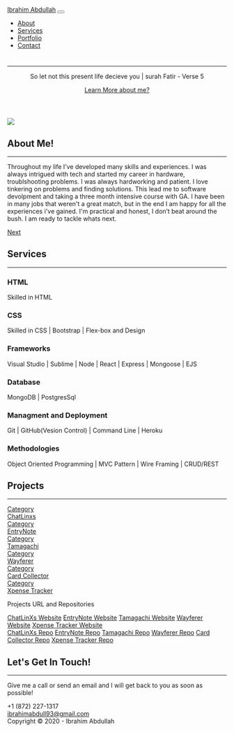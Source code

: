 <!DOCTYPE html>
<html lang="en">
  <head>
    <meta charset="utf-8" />
    <meta
      name="viewport"
      content="width=device-width, initial-scale=1, shrink-to-fit=no"
    />
    <meta name="description" content="" />
    <meta name="author" content="" />
    <title>Portfolio</title>
    <!-- Favicon-->
    <link rel="icon" type="image/x-icon" href="assets/img/favicon.ico" />
    <!-- Font Awesome icons (free version)-->
    <script
      src="https://use.fontawesome.com/releases/v5.15.1/js/all.js"
      crossorigin="anonymous"
    ></script>
    <!-- Google fonts-->
    <link
      href="https://fonts.googleapis.com/css?family=Merriweather+Sans:400,700"
      rel="stylesheet"
    />
    <link
      href="https://fonts.googleapis.com/css?family=Merriweather:400,300,300italic,400italic,700,700italic"
      rel="stylesheet"
      type="text/css"
    />
    <!-- Third party plugin CSS-->
    <link
      href="https://cdnjs.cloudflare.com/ajax/libs/magnific-popup.js/1.1.0/magnific-popup.min.css"
      rel="stylesheet"
    />
    <!-- Core theme CSS (includes Bootstrap)-->
    <link href="css/styles.css" rel="stylesheet" />
  </head>
  <body id="page-top">
    <!-- Navigation-->
    <nav
      class="navbar navbar-expand-lg navbar-light fixed-top py-3"
      id="mainNav"
    >
      <div class="container">
        <a class="navbar-brand js-scroll-trigger" href="#page-top"
          >Ibrahim Abdullah</a
        >
        <button
          class="navbar-toggler navbar-toggler-right"
          type="button"
          data-toggle="collapse"
          data-target="#navbarResponsive"
          aria-controls="navbarResponsive"
          aria-expanded="false"
          aria-label="Toggle navigation"
        >
          <span class="navbar-toggler-icon"></span>
        </button>
        <div class="collapse navbar-collapse" id="navbarResponsive">
          <ul class="navbar-nav ml-auto my-2 my-lg-0">
            <li class="nav-item">
              <a class="nav-link js-scroll-trigger" href="#about">About</a>
            </li>
            <li class="nav-item">
              <a class="nav-link js-scroll-trigger" href="#services"
                >Services</a
              >
            </li>
            <li class="nav-item">
              <a class="nav-link js-scroll-trigger" href="#portfolio"
                >Portfolio</a
              >
            </li>
            <li class="nav-item">
              <a class="nav-link js-scroll-trigger" href="#contact">Contact</a>
            </li>
          </ul>
        </div>
      </div>
    </nav>
    <!-- Masthead-->
    <header class="masthead">
      <div class="container h-100">
        <div
          class="row h-100 align-items-center justify-content-center text-center"
        >
          <div class="col-lg-10 align-self-end">
            <h1 class="text-uppercase text-white font-weight-bold"></h1>
            <hr class="divider my-4" />
          </div>
          <div class="col-lg-8 align-self-baseline">
            <p class="text-white-75 font-weight-light mb-5">
              So let not this present life decieve you | surah Fatir - Verse 5
            </p>
            <a class="btn btn-primary btn-xl js-scroll-trigger" href="#about"
              >Learn More about me?</a
            >
          </div>
        </div>
      </div>
    </header>
    <!-- About-->
    <section class="page-section bg-primary d-flex" id="about">
      <div class="container aboutCont h-100">
        <div class="imgCont">
          <img src="assets/img/portfolio/fullsize/selfpic.jpg" />
        </div>
        <div class="row justify-content-center">
          <div class="col-lg-8 text-center">
            <h2 class="text-white mt-0">About Me!</h2>
            <hr class="divider light my-4" />
            <p class="text-white-50 mb-4">
              Throughout my life I’ve developed many skills and experiences. I
              was always intrigued with tech and started my career in hardware,
              troublshooting problems. I was always hardworking and patient. I
              love tinkering on problems and finding solutions. This lead me to
              software devolpment and taking a three month intensive course with
              GA. I have been in many jobs that weren't a great match, but in
              the end I am happy for all the experiences i've gained. I'm
              practical and honest, I don’t beat around the bush. I am ready to
              tackle whats next.
            </p>
            <a class="btn btn-light btn-xl js-scroll-trigger" href="#services"
              >Next</a
            >
          </div>
        </div>
      </div>
    </section>
    <!-- Services-->
    <section class="page-section" id="services">
      <div class="container">
        <h2 class="text-center mt-0">Services</h2>
        <hr class="divider my-4" />
        <div class="row">
          <div class="col-lg-3 col-md-6 text-center">
            <div class="mt-5">
              <i class="fas fa-4x fa-gem text-primary mb-4"></i>
              <h3 class="h4 mb-2">HTML</h3>
              <p class="text-muted mb-0">Skilled in HTML</p>
            </div>
          </div>
          <div class="col-lg-3 col-md-6 text-center">
            <div class="mt-5">
              <i class="fas fa-4x fa-gem text-primary mb-4"></i>
              <h3 class="h4 mb-2">CSS</h3>
              <p class="text-muted mb-0">
                Skilled in CSS | Bootstrap | Flex-box and Design
              </p>
            </div>
          </div>
          <div class="col-lg-3 col-md-6 text-center">
            <div class="mt-5">
              <i class="fas fa-4x fa-globe text-primary mb-4"></i>
              <h3 class="h4 mb-2">Frameworks</h3>
              <p class="text-muted mb-0">
                Visual Studio | Sublime | Node | React | Express | Mongoose |
                EJS
              </p>
            </div>
          </div>
          <div class="col-lg-3 col-md-6 text-center">
            <div class="mt-5">
              <i class="fas fa-4x fa-globe text-primary mb-4"></i>
              <h3 class="h4 mb-2">Database</h3>
              <p class="text-muted mb-0">MongoDB | PostgresSql</p>
            </div>
          </div>
          <div class="col-lg-3 col-md-6 text-center">
            <div class="mt-5">
              <i class="fas fa-4x fa-globe text-primary mb-4"></i>
              <h3 class="h4 mb-2">Managment and Deployment</h3>
              <p class="text-muted mb-0">
                Git | GitHub(Vesion Control) | Command Line | Heroku
              </p>
            </div>
          </div>
          <div class="col-lg-3 col-md-6 text-center">
            <div class="mt-5">
              <i class="fas fa-4x fa-globe text-primary mb-4"></i>
              <h3 class="h4 mb-2">Methodologies</h3>
              <p class="text-muted mb-0">
                Object Oriented Programming | MVC Pattern | Wire Framing |
                CRUD/REST
              </p>
            </div>
          </div>
        </div>
      </div>
    </section>
    <!-- Portfolio-->
    <div id="portfolio">
      <h2 class="text-center mt-0">Projects</h2>
      <hr class="divider my-4" />
      <div class="container-fluid p-0">
        <div class="row no-gutters">
          <div class="col-lg-4 col-sm-6">
            <a
              class="portfolio-box"
              href="assets/img/portfolio/fullsize/img6.jpg"
            >
              <img src="assets/img/portfolio/thumbnails/img6.jpg" alt="" />
              <div class="portfolio-box-caption">
                <div class="project-category text-white-50">Category</div>
                <div class="project-name">ChatLinxs</div>
              </div>
            </a>
          </div>
          <div class="col-lg-4 col-sm-6">
            <a
              class="portfolio-box"
              href="assets/img/portfolio/fullsize/img7.jpg"
            >
              <img src="assets/img/portfolio/thumbnails/img7.jpg" alt="" />
              <div class="portfolio-box-caption">
                <div class="project-category text-white-50">Category</div>
                <div class="project-name">EntryNote</div>
              </div>
            </a>
          </div>
          <div class="col-lg-4 col-sm-6">
            <a
              class="portfolio-box"
              href="assets/img/portfolio/fullsize/img5.jpg"
            >
              <img src="assets/img/portfolio/thumbnails/img5.jpg" alt="" />
              <div class="portfolio-box-caption">
                <div class="project-category text-white-50">Category</div>
                <div class="project-name">Tamagachi</div>
              </div>
            </a>
          </div>
          <div class="col-lg-4 col-sm-6">
            <a class="portfolio-box" href="assets/img/portfolio/fullsize/5.jpg">
              <img src="assets/img/portfolio/thumbnails/5.jpg" alt="" />
              <div class="portfolio-box-caption">
                <div class="project-category text-white-50">Category</div>
                <div class="project-name">Wayferer</div>
              </div>
            </a>
          </div>
          <div class="col-lg-4 col-sm-6">
            <a
              class="portfolio-box"
              href="assets/img/portfolio/fullsize/img4.jpg"
            >
              <img src="assets/img/portfolio/thumbnails/img4.jpg" alt="" />
              <div class="portfolio-box-caption">
                <div class="project-category text-white-50">Category</div>
                <div class="project-name">Card Collector</div>
              </div>
            </a>
          </div>
          <div class="col-lg-4 col-sm-6">
            <a
              class="portfolio-box"
              href="./assets/img/portfolio/fullsize/XpenseTracker2.jpg"
            >
              <img
                src="./assets/img/portfolio/thumbnails/XpenseTracker1.jpg"
                alt=""
              />
              <div class="portfolio-box-caption">
                <div class="project-category text-white-50">Category</div>
                <div class="project-name">Xpense Tracker</div>
              </div>
            </a>
          </div>
        </div>
      </div>
    </div>
    <div class="h5 text-black mt-3 text-center">
      <p>Projects URL and Repositories</p>
    </div>
    <section class="page-section bg-white text-white">
      <div class="container text-center-text-black mb-3">
        <a class="mr-4" href="https://project-chat-linxs.herokuapp.com"
          >ChatLinXs Website</a
        >
        <a class="mr-4" href="https://entrynote-project-one.herokuapp.com"
          >EntryNote Website</a
        >
        <a
          class="mr-4"
          href="https://pages.git.generalassemb.ly/abewallah/tamgachi-first-project/"
          >Tamagachi Website</a
        >
        <a
          class="mr-4"
          href="https://project-4-react-side-wayferer.herokuapp.com/"
          >Wayferer Website</a
        >
        <a class="mr-4" href="https://xpense-tracker-app.herokuapp.com/"
          >Xpense Tracker Website</a
        >
      </div>
      <div class="container text-center-text-black">
        <a class="mr-4" href="https://project-chat-linxs.herokuapp.com"
          >ChatLinXs Repo</a
        >
        <a class="mr-4" href="https://entrynote-project-one.herokuapp.com"
          >EntryNote Repo</a
        >
        <a
          class="mr-4"
          href="https://pages.git.generalassemb.ly/abewallah/tamgachi-first-project/"
          >Tamagachi Repo</a
        >
        <a
          class="mr-4"
          href="https://github.com/abewallah/wayfarer-project-3-collab-frontend"
          >Wayferer Repo</a
        >
        <a
          href="https://git.generalassemb.ly/abewallah/Finch-collector-lab-views/tree/master/cardcollector"
          >Card Collector Repo</a
        >
        <a href="https://github.com/abewallah/ExpenseTracker"
          >Xpense Tracker Repo</a
        >
      </div>
    </section>
    <!-- Call to action-->
    <section class="page-section bg-dark text-white">
      <div class="container text-center">
        <a
          class="text-white"
          href="https://www.linkedin.com/in/ibrahim-s-abdullah/"
          ><i class="fab fa-linkedin fa-3x mb-3 mr-4"></i
        ></a>
        <a class="text-white" href="https://twitter.com/abe75710374"
          ><i class="fab fa-twitter fa-3x mb-3 mr-4"></i
        ></a>
        <a class="text-white" href="https://github.com/abewallah"
          ><i class="fab fa-github-square fa-3x mb-3"></i
        ></a>
      </div>
    </section>
    <!-- Contact-->
    <section class="page-section" id="contact">
      <div class="container">
        <div class="row justify-content-center">
          <div class="col-lg-8 text-center">
            <h2 class="mt-0">Let's Get In Touch!</h2>
            <hr class="divider my-4" />
            <p class="text-muted mb-5">
              Give me a call or send an email and I will get back to you as soon
              as possible!
            </p>
          </div>
        </div>
        <div class="row">
          <div class="col-lg-4 ml-auto text-center mb-5 mb-lg-0">
            <i class="fas fa-phone fa-3x mb-3 text-muted"></i>
            <div>+1 (872) 227-1317</div>
          </div>
          <div class="col-lg-4 mr-auto text-center">
            <i class="fas fa-envelope fa-3x mb-3 text-muted"></i>
            <!-- Make sure to change the email address in BOTH the anchor text and the link target below!-->
            <a class="d-block" href="#">ibrahimabdull93@gmail.com</a>
          </div>
        </div>
      </div>
    </section>
    <!-- Footer-->
    <footer class="bg-light py-5">
      <div class="container">
        <div class="small text-center text-muted">
          Copyright © 2020 - Ibrahim Abdullah
        </div>
      </div>
    </footer>
    <!-- Bootstrap core JS-->
    <script src="https://cdnjs.cloudflare.com/ajax/libs/jquery/3.5.1/jquery.min.js"></script>
    <script src="https://cdn.jsdelivr.net/npm/bootstrap@4.5.3/dist/js/bootstrap.bundle.min.js"></script>
    <!-- Third party plugin JS-->
    <script src="https://cdnjs.cloudflare.com/ajax/libs/jquery-easing/1.4.1/jquery.easing.min.js"></script>
    <script src="https://cdnjs.cloudflare.com/ajax/libs/magnific-popup.js/1.1.0/jquery.magnific-popup.min.js"></script>
    <!-- Core theme JS-->
    <script src="js/scripts.js"></script>
  </body>
</html>
